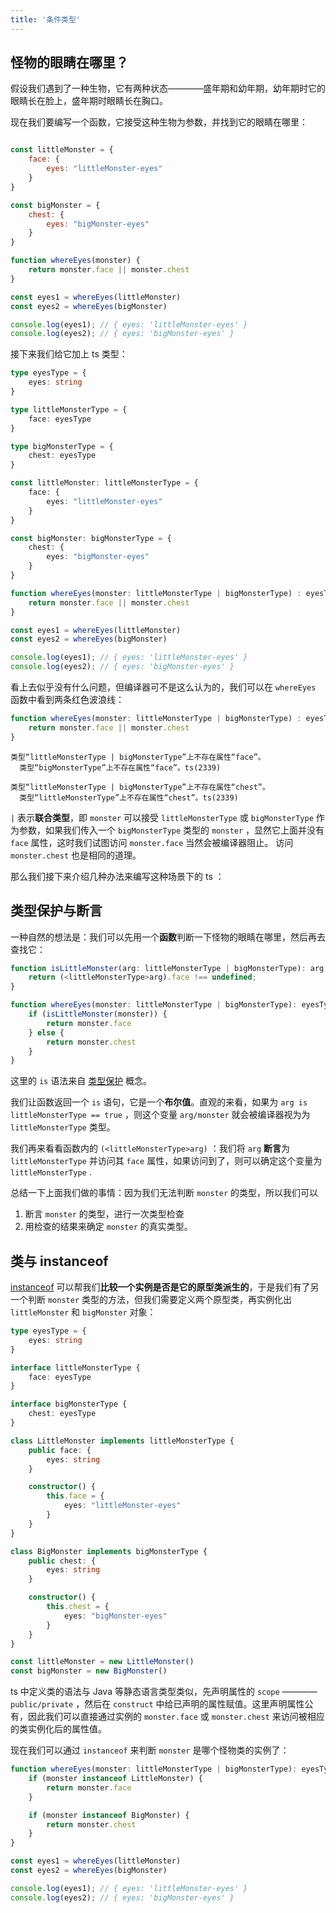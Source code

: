 ```yaml
---
title: '条件类型'
---
```


## 怪物的眼睛在哪里？

假设我们遇到了一种生物，它有两种状态————盛年期和幼年期，幼年期时它的眼睛长在脸上，盛年期时眼睛长在胸口。

现在我们要编写一个函数，它接受这种生物为参数，并找到它的眼睛在哪里：

```js

const littleMonster = {
    face: {
        eyes: "littleMonster-eyes"
    }
}

const bigMonster = {
    chest: {
        eyes: "bigMonster-eyes"
    }
}

function whereEyes(monster) {
    return monster.face || monster.chest
}

const eyes1 = whereEyes(littleMonster)
const eyes2 = whereEyes(bigMonster)

console.log(eyes1); // { eyes: 'littleMonster-eyes' }
console.log(eyes2); // { eyes: 'bigMonster-eyes' }
```

接下来我们给它加上 ts 类型：

```ts
type eyesType = {
    eyes: string
}

type littleMonsterType = {
    face: eyesType
}

type bigMonsterType = {
    chest: eyesType
}

const littleMonster: littleMonsterType = {
    face: {
        eyes: "littleMonster-eyes"
    }
}

const bigMonster: bigMonsterType = {
    chest: {
        eyes: "bigMonster-eyes"
    }
}

function whereEyes(monster: littleMonsterType | bigMonsterType) : eyesType {
    return monster.face || monster.chest
}

const eyes1 = whereEyes(littleMonster)
const eyes2 = whereEyes(bigMonster)

console.log(eyes1); // { eyes: 'littleMonster-eyes' }
console.log(eyes2); // { eyes: 'bigMonster-eyes' }
```

看上去似乎没有什么问题，但编译器可不是这么认为的，我们可以在 `whereEyes` 函数中看到两条红色波浪线：

```ts
function whereEyes(monster: littleMonsterType | bigMonsterType) : eyesType {
    return monster.face || monster.chest
}
```

```
类型“littleMonsterType | bigMonsterType”上不存在属性“face”。
  类型“bigMonsterType”上不存在属性“face”。ts(2339)
```

```
类型“littleMonsterType | bigMonsterType”上不存在属性“chest”。
  类型“littleMonsterType”上不存在属性“chest”。ts(2339)
```

`|` 表示**联合类型**，即 `monster` 可以接受 `littleMonsterType` 或 `bigMonsterType` 作为参数，如果我们传入一个 `bigMonsterType` 类型的 `monster` ，显然它上面并没有 `face` 属性，这时我们试图访问 `monster.face` 当然会被编译器阻止。 访问 `monster.chest` 也是相同的道理。

那么我们接下来介绍几种办法来编写这种场景下的 ts ：

## 类型保护与断言

一种自然的想法是：我们可以先用一个**函数**判断一下怪物的眼睛在哪里，然后再去查找它：

```ts
function isLittleMonster(arg: littleMonsterType | bigMonsterType): arg is littleMonsterType {
    return (<littleMonsterType>arg).face !== undefined;
}

function whereEyes(monster: littleMonsterType | bigMonsterType): eyesType {
    if (isLittleMonster(monster)) {
        return monster.face
    } else {
        return monster.chest
    }
}
```

这里的 `is` 语法来自 [类型保护](https://jkchao.github.io/typescript-book-chinese/typings/typeGuard.html#instanceof) 概念。

我们让函数返回一个 `is` 语句，它是一个**布尔值**。直观的来看，如果为 `arg is littleMonsterType == true` ，则这个变量 `arg/monster` 就会被编译器视为为 `littleMonsterType` 类型。

我们再来看看函数内的 `(<littleMonsterType>arg)` ：我们将 `arg` **断言**为 `littleMonsterType` 并访问其 `face` 属性，如果访问到了，则可以确定这个变量为 `littleMonsterType` . 

总结一下上面我们做的事情：因为我们无法判断 `monster` 的类型，所以我们可以
1. 断言 `monster` 的类型，进行一次类型检查
2. 用检查的结果来确定 `monster` 的真实类型。

## 类与 instanceof

[instanceof](https://developer.mozilla.org/en-US/docs/Web/JavaScript/Reference/Operators/instanceof)  可以帮我们**比较一个实例是否是它的原型类派生的**，于是我们有了另一个判断 `monster` 类型的方法，但我们需要定义两个原型类，再实例化出 `littleMonster` 和 `bigMonster` 对象：

```ts
type eyesType = {
    eyes: string
}

interface littleMonsterType {
    face: eyesType
}

interface bigMonsterType {
    chest: eyesType
}

class LittleMonster implements littleMonsterType {
    public face: { 
        eyes: string 
    }

    constructor() {
        this.face = {
            eyes: "littleMonster-eyes"
        }
    }
}

class BigMonster implements bigMonsterType {
    public chest: {
        eyes: string
    }

    constructor() {
        this.chest = {
            eyes: "bigMonster-eyes"
        }
    }
}

const littleMonster = new LittleMonster()
const bigMonster = new BigMonster()
```

ts 中定义类的语法与 Java 等静态语言类型类似，先声明属性的 `scope` ———— `public/private` ，然后在 `construct` 中给已声明的属性赋值。这里声明属性公有，因此我们可以直接通过实例的 `monster.face` 或 `monster.chest` 来访问被相应的类实例化后的属性值。

现在我们可以通过 `instanceof` 来判断 `monster` 是哪个怪物类的实例了：  

```ts
function whereEyes(monster: littleMonsterType | bigMonsterType): eyesType | undefined {
    if (monster instanceof LittleMonster) {
        return monster.face
    }

    if (monster instanceof BigMonster) {
        return monster.chest
    }
}

const eyes1 = whereEyes(littleMonster)
const eyes2 = whereEyes(bigMonster)

console.log(eyes1); // { eyes: 'littleMonster-eyes' }
console.log(eyes2); // { eyes: 'bigMonster-eyes' }
```